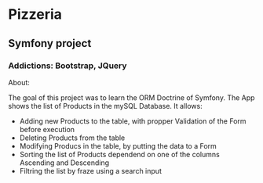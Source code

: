 # Pizzeria

## Symfony project

### Addictions: Bootstrap, JQuery

About:

The goal of this project was to learn the ORM Doctrine of Symfony. The App shows the list of Products in the mySQL Database.
It allows:

 - Adding new Products to the table, with propper Validation of the Form before execution
 - Deleting Products from the table
 - Modifying Producs in the table, by putting the data to a Form
 - Sorting the list of Products dependend on one of the columns Ascending and Descending
 - Filtring the list by fraze using a search input
 


